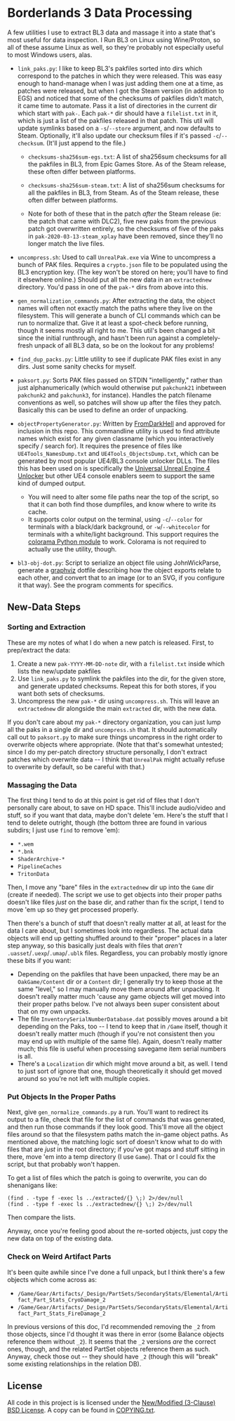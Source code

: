 Borderlands 3 Data Processing
=============================

A few utilities I use to extract BL3 data and massage it into a state
that's most useful for data inspection.  I Run BL3 on Linux using
Wine/Proton, so all of these assume Linux as well, so they're probably
not especially useful to most Windows users, alas.

- `link_paks.py`: I like to keep BL3's pakfiles sorted into dirs which
  correspond to the patches in which they were released.  This was easy
  enough to hand-manage when I was just adding them one at a time, as
  patches were released, but when I got the Steam version (in addition
  to EGS) and noticed that some of the checksums of pakfiles didn't
  match, it came time to automate.  Pass it a list of directories in 
  the current dir which start with `pak-`.  Each `pak-*` dir should have a
  `filelist.txt` in it, which is just a list of the pakfiles released
  in that patch.  This util will update symlinks based on a `-s`/`--store`
  argument, and now defaults to Steam.  Optionally, it'll also update
  our checksum files if it's passed `-c`/`--checksum`.  (It'll just
  append to the file.)

  - `checksums-sha256sum-egs.txt`: A list of sha256sum checksums for all
    the pakfiles in BL3, from Epic Games Store.  As of the Steam release,
    these often differ between platforms.

  - `checksums-sha256sum-steam.txt`: A list of sha256sum checksums for all
    the pakfiles in BL3, from Steam.  As of the Steam release, these
    often differ between platforms.

  - Note for both of these that in the patch *after* the Steam release
    (ie: the patch that came with DLC2), five new paks from the previous
    patch got overwritten entirely, so the checksums of five of the paks
    in `pak-2020-03-13-steam_xplay` have been removed, since they'll no
    longer match the live files.

- `uncompress.sh`: Used to call `UnrealPak.exe` via Wine to uncompress
  a bunch of PAK files.  Requires a `crypto.json` file to be populated
  using the BL3 encryption key.  (The key won't be stored on here; you'll
  have to find it elsewhere online.)  Should put all the new data in
  an `extractednew` directory.  You'd pass in one of the `pak-*` dirs
  from above into this.

- `gen_normalization_commands.py`: After extracting the data, the object
  names will often not exactly match the paths where they live on the
  filesystem.  This will generate a bunch of CLI commands which can be
  run to normalize that.  Give it at least a spot-check before running,
  though it seems mostly all right to me.  This util's been changed a
  bit since the initial runthrough, and hasn't been run against a
  completely-fresh unpack of all BL3 data, so be on the lookout for
  any problems!

- `find_dup_packs.py`: Little utility to see if duplicate PAK files
  exist in any dirs.  Just some sanity checks for myself.

- `paksort.py`: Sorts PAK files passed on STDIN "intelligently," rather
  than just alphanumerically (which would otherwise put `pakchunk21`
  inbetween `pakchunk2` and `pakchunk3`, for instance).  Handles the
  patch filename conventions as well, so patches will show up after
  the files they patch.  Basically this can be used to define an order
  of unpacking.

- `objectPropertyGenerator.py`: Written by [FromDarkHell](https://github.com/FromDarkHell/)
  and approved for inclusion in this repo.  This commandline utility
  is used to find attribute names which exist for any given classname
  (which you interactively specify / search for).  It requires the
  presence of files like `UE4Tools_NamesDump.txt` and `UE4Tools_ObjectsDump.txt`,
  which can be generated by most popular UE4/BL3 console unlocker DLLs.
  The files this has been used on is specifically the
  [Universal Unreal Engine 4 Unlocker](https://framedsc.github.io/GeneralGuides/universal_ue4_consoleunlocker.htm)
  but other UE4 console enablers seem to support the same kind of dumped
  output.
  - You will need to alter some file paths near the top of the script, so
    that it can both find those dumpfiles, and know where to write its
    cache.
  - It supports color output on the terminal, using `-c`/`--color` for
    terminals with a black/dark background, or `-w`/`--whitecolor` for
    terminals with a white/light background.  This support requires
    the [colorama Python module](https://pypi.org/project/colorama/) to
    work.  Colorama is not required to actually use the utility, though.

- `bl3-obj-dot.py`: Script to serialize an object file using JohnWickParse,
  generate a [graphviz](https://graphviz.org/) dotfile describing how the
  object exports relate to each other, and convert that to an image (or
  to an SVG, if you configure it that way).  See the program comments for
  specifics.

New-Data Steps
--------------

### Sorting and Extraction

These are my notes of what I do when a new patch is released.  First,
to prep/extract the data:

1. Create a new `pak-YYYY-MM-DD-note` dir, with a `filelist.txt` inside
   which lists the new/update pakfiles
2. Use `link_paks.py` to symlink the pakfiles into the dir, for the given
   store, and generate updated checksums.  Repeat this for both stores,
   if you want both sets of checksums.
3. Uncompress the new `pak-*` dir using `uncompress.sh`.  This will leave
   an `extractednew` dir alongside the main `extracted` dir, with the
   new data.

If you don't care about my `pak-*` directory organization, you can just
lump all the paks in a single dir and `uncompress.sh` that.  It should
automatically call out to `paksort.py` to make sure things uncompress in
the right order to overwrite objects where appropriate.  (Note that that's
somewhat untested; since I do my per-patch directory structure personally,
I don't extract patches which overwrite data -- I think that `UnrealPak`
might actually refuse to overwrite by default, so be careful with that.)

### Massaging the Data

The first thing I tend to do at this point is get rid of files that I
don't personally care about, to save on HD space.  This'll include
audio/video and stuff, so if you want that data, maybe don't delete 'em.
Here's the stuff that I tend to delete outright, though (the bottom
three are found in various subdirs; I just use `find` to remove 'em):

- `*.wem`
- `*.bnk`
- `ShaderArchive-*`
- `PipelineCaches`
- `TritonData`

Then, I move any "bare" files in the `extractednew` dir up into the `Game` dir
(create if needed).  The script we use to get objects into their proper
paths doesn't like files *just* on the base dir, and rather than fix the
script, I tend to move 'em up so they get processed properly.

Then there's a bunch of stuff that doesn't really matter at all, at least
for the data I care about, but I sometimes look into regardless.  The actual
data objects will end up getting shuffled around to their "proper" places
in a later step anyway, so this basically just deals with files that *aren't*
`.uasset`/`.uexp`/`.umap`/`.ublk` files.  Regardless, you can probably mostly
ignore these bits if you want:

- Depending on the pakfiles that have been unpacked, there may be an
  `OakGame/Content` dir or a `Content` dir; I generally try to keep those
  at the same "level," so I may manually move them around after unpacking.
  It doesn't really matter much 'cause any game objects will get moved
  into their proper paths below.  I've not always been super consistent
  about that on my own unpacks.
- The file `InventorySerialNumberDatabase.dat` possibly moves around a bit
  depending on the Paks, too -- I tend to keep that in `/Game` itself, though
  it doesn't really matter much (though if you're not consistent then you
  may end up with multiple of the same file).  Again, doesn't really matter
  much; this file is useful when processing savegame item serial numbers
  is all.
- There's a `Localization` dir which might move around a bit, as well.  I
  tend to just sort of ignore that one, though theoretically it should
  get moved around so you're not left with multiple copies.

### Put Objects In the Proper Paths

Next, give `gen_normalize_commands.py` a run.  You'll want to redirect its
output to a file, check that file for the list of commands that was
generated, and then run those commands if they look good.  This'll move
all the object files around so that the filesystem paths match the in-game
object paths.  As mentioned above, the matching logic sort of doesn't know what
to do with files that are  *just* in the root directory; if you've got maps and
stuff sitting in there, move 'em into a temp directory (I use `Game`).  That or
I could fix the script, but that probably won't happen.

To get a list of files which the patch is going to overwrite, you can do
shenanigans like:

    (find . -type f -exec ls ../extracted/{} \;) 2>/dev/null
    (find . -type f -exec ls ../extractednew/{} \;) 2>/dev/null

Then compare the lists.

Anyway, once you're feeling good about the re-sorted objects, just copy the
new data on top of the existing data.

### Check on Weird Artifact Parts

It's been quite awhile since I've done a full unpack, but I think there's a few
objects which come across as:

- `/Game/Gear/Artifacts/_Design/PartSets/SecondaryStats/Elemental/Artifact_Part_Stats_CryoDamage_2`
- `/Game/Gear/Artifacts/_Design/PartSets/SecondaryStats/Elemental/Artifact_Part_Stats_FireDamage_2`

In previous versions of this doc, I'd recommended removing the `_2` from those
objects, since I'd thought it was there in error (some Balance objects reference
them without `_2`).  It seems that the `_2` versions *are* the correct ones,
though, and the related PartSet objects reference them as such.  Anyway, check
those out -- they should have `_2` (though this will "break" some existing
relationships in the relation DB).

License
-------

All code in this project is is licensed under the
[New/Modified (3-Clause) BSD License](https://opensource.org/licenses/BSD-3-Clause).
A copy can be found in [COPYING.txt](COPYING.txt).

